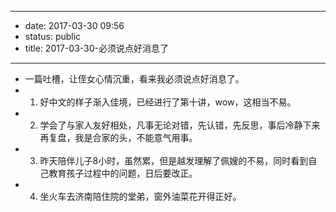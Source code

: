 - --
- date: 2017-03-30 09:56
- status: public
- title: 2017-03-30-必须说点好消息了
- --
- 一篇吐槽，让侄女心情沉重，看来我必须说点好消息了。
- 1. 好中文的样子渐入佳境，已经进行了第十讲，wow，这相当不易。
- 2. 学会了与家人友好相处，凡事无论对错，先认错，先反思，事后冷静下来再复盘，我是合家的头，不能意气用事。
- 3. 昨天陪伴儿子8小时，虽然累，但是越发理解了佩嫂的不易，同时看到自己教育孩子过程中的问题，日后要改正。
- 4. 坐火车去济南陪住院的堂弟，窗外油菜花开得正好。
